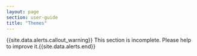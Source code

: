 ```yaml
---
layout: page
section: user-guide
title: "Themes"
---
```


{{site.data.alerts.callout_warning}} This section is incomplete. Please help to improve it.{{site.data.alerts.end}} 